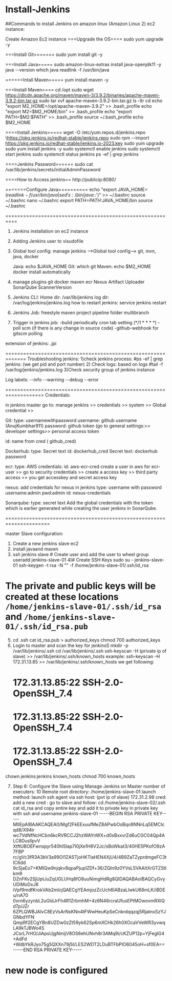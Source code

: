 # Install-Jenkins

##Commands to install Jenkins on amazon linux (Amazon Linux 2) ec2 instance:

Create Amazon Ec2 instance
===Upgrade the OS====
sudo yum upgrade -y

===Install Git=======
sudo yum install git -y


===Install Java=====
sudo amazon-linux-extras install java-openjdk11 -y
java --version
which java
readlink -f /usr/bin/java

======Intall Maven=====
yum install maven -y

===Install Maven====
cd /opt
sudo wget https://dlcdn.apache.org/maven/maven-3/3.9.2/binaries/apache-maven-3.9.2-bin.tar.gz
sudo tar xvf apache-maven-3.9.2-bin.tar.gz
ls -ltr
cd
echo "export M2_HOME=/opt/apache-maven-3.9.2" >> .bash_profile
echo "export M2=$M2_HOME/bin" >> .bash_profile
echo "export PATH=$M2:$PATH" >> .bash_profile
source ~/.bash_profile
echo $M2_HOME 


====Install Jenkins=====
wget -O /etc/yum.repos.d/jenkins.repo \https://pkg.jenkins.io/redhat-stable/jenkins.repo
sudo rpm --import https://pkg.jenkins.io/redhat-stable/jenkins.io-2023.key
sudo yum upgrade
sudo yum install jenkins -y
sudo systemctl enable jenkins
sudo systemctl start jenkins
sudo systemctl status jenkins
ps -ef | grep jenkins

====Jenkins Password======
sudo cat /var/lib/jenkins/secrets/initialAdminPassword

====How to Access jenkins==
http://publicip:8080/

=======Configure Java==========
echo "export JAVA_HOME=$(readlink -f /usr/bin/java | sed 's:/bin/java$::')" >> ~/.bashrc
source ~/.bashrc
nano ~/.bashrc
export PATH=$PATH:$JAVA_HOME/bin
source ~/.bashrc



==========================================================
1) Jenkins installation on ec2 instance
2) Adding Jenkins user to visudofile
3) Global tool config:
  manage jenkins -->Global tool config--> git, mvn, java, docker

    Java:
       echo $JAVA_HOME
   Git:
       which git
   Maven:
       echo $M2_HOME
   docker
       install automatically
   
5) manage plugins
     git
     docker
     maven
     ecr
     Nexus Artifact Uploader
     SonarQube ScannerVersion
7) Jenkins CLI:
   Home dir: /var/lib/jenkins
   log dir: /var/log/jenkins/jenkins.log
   how to restart jenkins: service jenkins restart
8) Jenkins Job:
   freestyle
   maven project
   pipeline
   folder
   multibranch
9) Trigger in jenkins job:
   -build periodically cron tab setting (*/1 * * * *)
   -poll scm (if there is any change in source code)
   -github-webhook for gitscm polling

extension of jenkins: .jpi


=============================================================
Troubleshooting jenkins:
1)check jenkins process:
  #ps -ef | grep jenkins: (we get pid and port number)
2) Check logs: based on logs
  #tail -f /var/log/jenkins/jenkins.log
3)Check security group of jenkins instance




Log labels:
--info
--warning
--debug
--error

===================================================================
Credentials:

in jenkins master go to:
manage jenkins >> credentials >> system >> Global credential >> 

Git:
type: usernamewithpassword
username: github username (AnujKumbhar911)
password: github token (go to general settings:>> developer settings>> personal access token

id: name from cred (	github_cred)

Dockerhub:
type: Secret text
id: dockerhub_cred
Secret text: dockerhub password

ecr:
type: AWS credentials:
id: aws-ecr-cred
create a user in aws for ecr-user >> go to security credentials >> create a access key >> third party access >> you get accesskey and secret access key

nexus:
add credentials for nexus in jenkins
 type: username with password
 username:admin
 pwd:admin
 id: nexus-credentials

Sonarqube:
type: secret text
Add the global credentials with the token which is earlier generated while creating the user jenkins in SonarQube.

=====================================================================

master Slave configuration:
1) Create a new jenkins slave ec2
2) install javaand maven
3) ssh jenkins slave # Create user and add the user to wheel group
    useradd jenkins-slave-01
4)# Create SSH Keys
sudo su - jenkins-slave-01
ssh-keygen -t rsa -N "" -f /home/jenkins-slave-01/.ssh/id_rsa
# The private and public keys will be created at these locations `/home/jenkins-slave-01/.ssh/id_rsa` and `/home/jenkins-slave-01/.ssh/id_rsa.pub`
5) cd .ssh
  cat id_rsa.pub > authorized_keys
  chmod 700 authorized_keys
6) Login to master and scan the key for jenkinsS
  mkdir -p /var/lib/jenkins/.ssh
  cd /var/lib/jenkins/.ssh
  ssh-keyscan -H (private ip of slave) >> /var/lib/jenkins/.ssh/known_hosts
  example: ssh-keyscan -H 172.31.13.85 >> /var/lib/jenkins/.ssh/known_hosts
  we get following:
    # 172.31.13.85:22 SSH-2.0-OpenSSH_7.4
    # 172.31.13.85:22 SSH-2.0-OpenSSH_7.4
    # 172.31.13.85:22 SSH-2.0-OpenSSH_7.4

  chown jenkins:jenkins known_hosts
  chmod 700 known_hosts

7) Step 6: Configure the Slave using Manage Jenkins on Master
     number of executers: 10
     Remote root directory: /home/jenkins-slave-01
     launch method: launch ssh agent via ssh
         host: (pvt ip of slave) 172.31.2.98
         cred: add a new cred :
             go to slave and follow:
             cd /home/jenkins-slave-02/.ssh
             cat id_rsa and copy entire key and add it to private key in private key with ssh and username jenkins-slave-01
             -----BEGIN RSA PRIVATE KEY-----
MIIEpAIBAAKCAQEA0/Mgf2FkEExuufMeZ8APwbOsBqo9NNnLq5EMCIcqd8/X94ir
wc7VdNfNcHCbn6kcRVRCCJ2hzWAYnWX+d0xBxxvrZd6uCGC04Qp4ALC8DusllpvV
XtftUBOEFwnspyr540hlSlap7I0jXe1H6V2Jc/sBoWkat3/40HE5PKofO9zA7FBP
rc/gVc3fR3A3bV3a99Ol1ZASTjoHKTlaHEN4XjU4/4B9ZaTZyprdmgeFC3tIC6dd
9cSjaEo7+KMIQw9njqkv8qpaPjupIZDf+36/ZQIn9z0YVsL5VAAltXrGTZStlkm9
DZnFKv2SjUptJuZqUGLUHq8fO8uuNimgHdRg8QIDAQABAoIBAQCyGvyUDiMoDxJ8
iVpf9mdfKrokVAb2mIcjQAECgYEAmjozZcUch6IABzaLIwkU68mLK/iBDEu/nA70
0xrn6yzynbL2uGIdJrFh4R1ZrbmhM+4z6N46rcraUfusEPtMOwovmRXlQd7p/JZr
6ZPLQWBJAIvC8EzVsArNsKNn4tFWwHeuKpSeCnkrdqqzqj5RjatnxSzYJGNbdYFN
QmpRf2ECgYBn8UZDw0zZt59yk62Sp6mXCHk26h0XOcaVVeWR3yvwqLA9kTJBWo4S
JCsrL7rHO/JiApsUjgNmijV8OS6ehUNvh8r3AMq9i/cKZUP12p+YjFeglG4+AdFd
+WdbYkRJyo75g5QXXn79j5I/LES2WDT2LDuBTFbPIO6045oH+sf0EA==
-----END RSA PRIVATE KEY-----


new node is configured
===============================================================================
   




